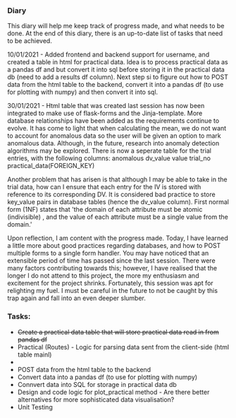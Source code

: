 ### Diary

This diary will help me keep track of progress made, and what needs to be done. At the end of this diary, there is an up-to-date list of tasks that need to be achieved.

10/01/2021 - Added frontend and backend support for username, and created a table in html for practical data. Idea is to process practical data as a pandas df and but convert it into sql before storing it in the practical data db (need to add a results df column).
             Next step si to figure out how to POST data from the html table to the backend, convert it into a pandas df (to use for plotting with numpy) and then convert it into sql.
        
30/01/2021 - Html table that was created last session has now been integrated to make use of flask-forms and the Jinja-template. More database relationships have been added as the requirements continue to evolve. It has come to light that when calculating the mean, we do not want to account for anomalous data so the user will be given an option to mark anomalous data. Although, in the future, research into anomaly detection algorithms may be explored. There is now a seperate table for the trial entries, with the following columns: anomalous dv_value value trial_no practical_data(FOREIGN_KEY)

Another problem that has arisen is that although I may be able to take in the trial data, how can I ensure that each entry for the IV is stored with reference to its corresponding DV. It is considered bad practice to store key_value pairs in database tables (hence the dv_value column). First normal form (1NF) states that 'the domain of each attribute must be atomic (indivisible) , and the value of each attribute must be a single value from the domain.'

Upon reflection, I am content with the progress made. Today, I have learned a little more about good practices regarding databases, and how to POST multiple forms to a single form handler. You may have noticed that an extensible period of time has passed since the last session. There were many factors contributing towards this; however, I have realised that the longer I do not attend to this project, the more my enthusiasm and excitement for the project shrinks. Fortunately, this session was apt for relighting my fuel. I must be careful in the future to not be caught by this trap again and fall into an even deeper slumber.

### Tasks:
<ul>
  <s><li>Create a practical data table that will store practical data read in from pandas df</li></s>
  <li>Practical (Routes) - Logic for parsing data sent from the client-side (html table mainl)<li>
  <li>POST data from the html table to the backend</li>
  <li>Convert data into a pandas df (to use for plotting with numpy)</li>
  <li>Connvert data into SQL for storage in practical data db</li>
  <li>Design and code logic for plot_practical method - Are there better alternatives for more sophisticated data visualisation?</li>
  <li>Unit Testing</li>
</ul>
